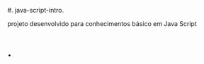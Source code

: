  #. java-script-intro.     

          
   projeto desenvolvido para conhecimentos básico em Java Script


<h1>    </  h1>.
 